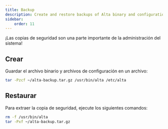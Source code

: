 ```yaml
---
title: Backup
description: Create and restore backups of Alta binary and configuration files
sidebar:
    order: 11
---
```


¡Las copias de seguridad son una parte importante de la administración del sistema!

## Crear

Guardar el archivo binario y archivos de configuración en un archivo:

```sh
tar -Pzcf ~/alta-backup.tar.gz /usr/bin/alta /etc/alta
```

## Restaurar

Para extraer la copia de seguridad, ejecute los siguientes comandos:

```sh
rm -f /usr/bin/alta
tar -Pxf ~/alta-backup.tar.gz
```